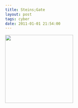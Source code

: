 ```yaml
---
title: Steins;Gate
layout: post
tags: cyber
date: 2011-01-01 21:54:00
---
```

<img width="220" src="https://upload.wikimedia.org/wikipedia/en/thumb/c/ca/Steins%3BGate_anime_cover.png/220px-Steins%3BGate_anime_cover.png" />
